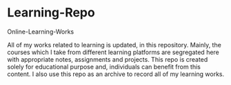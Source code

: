 # Learning-Repo
 Online-Learning-Works

All of my works related to learning is updated, in this repository. Mainly, the courses which I take from different learning platforms are segregated here with appropriate notes, assignments and projects. This repo is created solely for educational purpose and, individuals can benefit from this content. I also use this repo as an archive to record all of my learning works.

